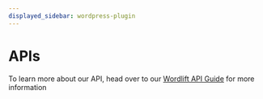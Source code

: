 ```yaml
---
displayed_sidebar: wordpress-plugin
---
```


# APIs

To learn more about our API, head over to our [Wordlift API Guide](https://docs.wordlift.io/category/api/) for more information
